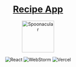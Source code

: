 
<div align="center">

# [Recipe App](https://recipeapp-omega.vercel.app/)



<img src="https://spoonacular.com/images/spoonacular-logo-b.svg" alt="Spoonacular" width="100">

![React](https://img.shields.io/badge/react-%2320232a.svg?style=for-the-badge&logo=react&logoColor=%2361DAFB)
![WebStorm](https://img.shields.io/badge/webstorm-143?style=for-the-badge&logo=webstorm&logoColor=white&color=black)
![Vercel](https://img.shields.io/badge/vercel-%23000000.svg?style=for-the-badge&logo=vercel&logoColor=white)
</div>

[//]: # (![MUI]&#40;https://img.shields.io/badge/MUI-%230081CB.svg?style=for-the-badge&logo=mui&logoColor=white&#41;)
[//]: # (![TailwindCSS]&#40;https://img.shields.io/badge/tailwindcss-%2338B2AC.svg?style=for-the-badge&logo=tailwind-css&logoColor=white&#41;)
